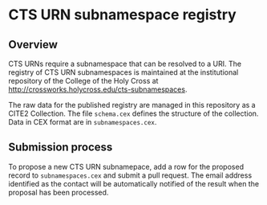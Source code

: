 # CTS URN subnamespace registry


## Overview


CTS URNs require a subnamespace that can be resolved to a URI.   The registry of CTS URN subnamespaces is maintained at the institutional repository of the College of the Holy Cross at <http://crossworks.holycross.edu/cts-subnamespaces>.

The raw data for the published registry are managed in this repository as a CITE2 Collection.  The file `schema.cex` defines the structure of the collection.  Data in CEX format are in `subnamespaces.cex`.


## Submission process

To propose a new CTS URN subnamepace, add a row for the proposed record to `subnamespaces.cex` and submit a pull request.  The email address identified as the contact  will be automatically notified of the result when the proposal has been processed.
